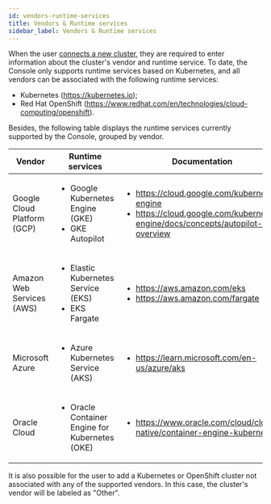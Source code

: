 ```yaml
---
id: vendors-runtime-services
title: Vendors & Runtime services
sidebar_label: Vendors & Runtime services
---
```


When the user [connects a new cluster](/getting-started/handbooks/company/connect-and-manage-cluster.md#connect-a-cluster), they are required to enter information about the cluster's vendor and runtime service.
To date, the Console only supports runtime services based on Kubernetes, and all vendors can be associated with the following runtime services:
* Kubernetes (https://kubernetes.io);
* Red Hat OpenShift (https://www.redhat.com/en/technologies/cloud-computing/openshift).

Besides, the following table displays the runtime services currently supported by the Console, grouped by vendor.

| Vendor                      | Runtime services                                      	| Documentation |
|-----------------------------|-------------------------------------------------------- |----------------------------------
| Google Cloud Platform (GCP) | <ul><li>Google Kubernetes Engine (GKE)</li><li>GKE Autopilot</li></ul>  | <ul><li>https://cloud.google.com/kubernetes-engine</li><li>https://cloud.google.com/kubernetes-engine/docs/concepts/autopilot-overview</li></ul> |
| Amazon Web Services (AWS)   | <ul><li>Elastic Kubernetes Service (EKS)</li><li>EKS Fargate</li></ul>  | <ul><li>https://aws.amazon.com/eks</li><li>https://aws.amazon.com/fargate</li></ul> |
| Microsoft Azure             | <ul><li>Azure Kubernetes Service (AKS)</li></ul>                   	     | <ul><li>https://learn.microsoft.com/en-us/azure/aks</li></ul> |
| Oracle Cloud                | <ul><li>Oracle Container Engine for Kubernetes (OKE)</li></ul>           | <ul><li>https://www.oracle.com/cloud/cloud-native/container-engine-kubernetes</li></ul> |

It is also possible for the user to add a Kubernetes or OpenShift cluster not associated with any of the supported vendors. In this case, the cluster's vendor will be labeled as "Other".
